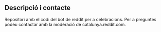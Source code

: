 ## Descripció i contacte

Repositori amb el codi del bot de reddit per a celebracions. Per a preguntes podeu contactar amb la moderació de catalunya.reddit.com.
